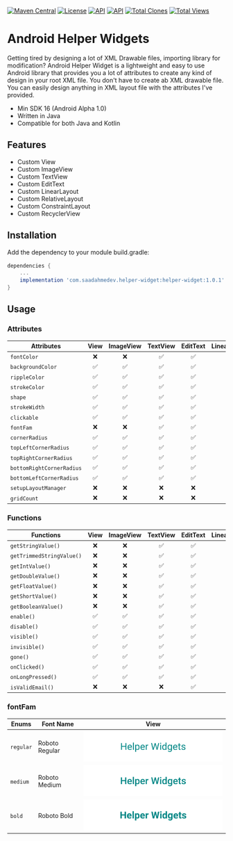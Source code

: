 [![Maven Central](https://img.shields.io/maven-central/v/com.saadahmedev.helper-widget/helper-widget.svg?label=Maven%20Central)](https://search.maven.org/search?q=g:%22com.saadahmedev.helper-widget%22%20AND%20a:%22helper-widget%22)
[![License](https://img.shields.io/badge/License-Apache_2.0-blue.svg)](https://opensource.org/licenses/Apache-2.0)
<a href="https://android-arsenal.com/api?level=16"><img alt="API" src="https://img.shields.io/badge/API-21%2B-brightgreen.svg?style=flat"/></a>
<a href="https://github.com/saadahmedscse/shortintent"><img alt="API" src="https://badges.frapsoft.com/os/v1/open-source.png?v=103"/></a>
<a href="https://github.com/saadahmedscse/shortintent/graphs/traffic"><img alt="Total Clones" src="https://img.shields.io/badge/Clones-156-orange"/></a>
<a href="[https://github.com/rrsaikat/CodeChallengeByShikho/graphs/traffic](https://github.com/saadahmedscse/shortintent/graphs/traffic)"><img alt="Total Views" src="https://img.shields.io/badge/Views-312-brightgreen"/></a>

# Android Helper Widgets

Getting tired by designing a lot of XML Drawable files, importing library for modification? Android
Helper Widget is a lightweight and easy to use Android library that provides you a lot of attributes
to create any kind of design in your root XML file. You don't have to create ab XML drawable file.
You can easily design anything in XML layout file with the attributes I've provided.

* Min SDK 16 (Android Alpha 1.0)
* Written in Java
* Compatible for both Java and Kotlin

## Features

* Custom View
* Custom ImageView
* Custom TextView
* Custom EditText
* Custom LinearLayout
* Custom RelativeLayout
* Custom ConstraintLayout
* Custom RecyclerView

## Installation

Add the dependency to your module build.gradle:

```groovy
dependencies {
    ...
    implementation 'com.saadahmedev.helper-widget:helper-widget:1.0.1'
}
```

## Usage

### Attributes

| Attributes                |        View        |     ImageView      |      TextView      |      EditText      |    LinearLayout    |   RelativeLayout   |  ConstraintLayout  |    RecyclerView    |
|---------------------------|:------------------:|:------------------:|:------------------:|:------------------:|:------------------:|:------------------:|:------------------:|:------------------:|
| `fontColor`               |        :x:         |        :x:         | :white_check_mark: | :white_check_mark: |        :x:         |        :x:         |        :x:         |        :x:         |
| `backgroundColor`         | :white_check_mark: | :white_check_mark: | :white_check_mark: | :white_check_mark: | :white_check_mark: | :white_check_mark: | :white_check_mark: | :white_check_mark: |
| `rippleColor`             | :white_check_mark: | :white_check_mark: | :white_check_mark: | :white_check_mark: | :white_check_mark: | :white_check_mark: | :white_check_mark: | :white_check_mark: |
| `strokeColor`             | :white_check_mark: | :white_check_mark: | :white_check_mark: | :white_check_mark: | :white_check_mark: | :white_check_mark: | :white_check_mark: | :white_check_mark: |
| `shape`                   | :white_check_mark: | :white_check_mark: | :white_check_mark: | :white_check_mark: | :white_check_mark: | :white_check_mark: | :white_check_mark: | :white_check_mark: |
| `strokeWidth`             | :white_check_mark: | :white_check_mark: | :white_check_mark: | :white_check_mark: | :white_check_mark: | :white_check_mark: | :white_check_mark: | :white_check_mark: |
| `clickable`               | :white_check_mark: | :white_check_mark: | :white_check_mark: | :white_check_mark: | :white_check_mark: | :white_check_mark: | :white_check_mark: | :white_check_mark: |
| `fontFam`                 |        :x:         |        :x:         | :white_check_mark: | :white_check_mark: |        :x:         |        :x:         |        :x:         |        :x:         |
| `cornerRadius`            | :white_check_mark: | :white_check_mark: | :white_check_mark: | :white_check_mark: | :white_check_mark: | :white_check_mark: | :white_check_mark: | :white_check_mark: |
| `topLeftCornerRadius`     | :white_check_mark: | :white_check_mark: | :white_check_mark: | :white_check_mark: | :white_check_mark: | :white_check_mark: | :white_check_mark: | :white_check_mark: |
| `topRightCornerRadius`    | :white_check_mark: | :white_check_mark: | :white_check_mark: | :white_check_mark: | :white_check_mark: | :white_check_mark: | :white_check_mark: | :white_check_mark: |
| `bottomRightCornerRadius` | :white_check_mark: | :white_check_mark: | :white_check_mark: | :white_check_mark: | :white_check_mark: | :white_check_mark: | :white_check_mark: | :white_check_mark: |
| `bottomLeftCornerRadius`  | :white_check_mark: | :white_check_mark: | :white_check_mark: | :white_check_mark: | :white_check_mark: | :white_check_mark: | :white_check_mark: | :white_check_mark: |
| `setupLayoutManager`      |        :x:         |        :x:         |        :x:         |        :x:         |        :x:         |        :x:         |        :x:         | :white_check_mark: |
| `gridCount`               |        :x:         |        :x:         |        :x:         |        :x:         |        :x:         |        :x:         |        :x:         | :white_check_mark: |

### Functions

| Functions                 |        View        |     ImageView      |      TextView      |      EditText      |    LinearLayout    |   RelativeLayout   |  ConstraintLayout  |    RecyclerView    |
|---------------------------|:------------------:|:------------------:|:------------------:|:------------------:|:------------------:|:------------------:|:------------------:|:------------------:|
| `getStringValue()`        |        :x:         |        :x:         | :white_check_mark: | :white_check_mark: |        :x:         |        :x:         |        :x:         |        :x:         |
| `getTrimmedStringValue()` |        :x:         |        :x:         | :white_check_mark: | :white_check_mark: |        :x:         |        :x:         |        :x:         |        :x:         |
| `getIntValue()`           |        :x:         |        :x:         | :white_check_mark: | :white_check_mark: |        :x:         |        :x:         |        :x:         |        :x:         |
| `getDoubleValue()`        |        :x:         |        :x:         | :white_check_mark: | :white_check_mark: |        :x:         |        :x:         |        :x:         |        :x:         |
| `getFloatValue()`         |        :x:         |        :x:         | :white_check_mark: | :white_check_mark: |        :x:         |        :x:         |        :x:         |        :x:         |
| `getShortValue()`         |        :x:         |        :x:         | :white_check_mark: | :white_check_mark: |        :x:         |        :x:         |        :x:         |        :x:         |
| `getBooleanValue()`       |        :x:         |        :x:         | :white_check_mark: | :white_check_mark: |        :x:         |        :x:         |        :x:         |        :x:         |
| `enable()`                | :white_check_mark: | :white_check_mark: | :white_check_mark: | :white_check_mark: | :white_check_mark: | :white_check_mark: | :white_check_mark: | :white_check_mark: |
| `disable()`               | :white_check_mark: | :white_check_mark: | :white_check_mark: | :white_check_mark: | :white_check_mark: | :white_check_mark: | :white_check_mark: | :white_check_mark: |
| `visible()`               | :white_check_mark: | :white_check_mark: | :white_check_mark: | :white_check_mark: | :white_check_mark: | :white_check_mark: | :white_check_mark: | :white_check_mark: |
| `invisible()`             | :white_check_mark: | :white_check_mark: | :white_check_mark: | :white_check_mark: | :white_check_mark: | :white_check_mark: | :white_check_mark: | :white_check_mark: |
| `gone()`                  | :white_check_mark: | :white_check_mark: | :white_check_mark: | :white_check_mark: | :white_check_mark: | :white_check_mark: | :white_check_mark: | :white_check_mark: |
| `onClicked()`             | :white_check_mark: | :white_check_mark: | :white_check_mark: | :white_check_mark: | :white_check_mark: | :white_check_mark: | :white_check_mark: | :white_check_mark: |
| `onLongPressed()`         | :white_check_mark: | :white_check_mark: | :white_check_mark: | :white_check_mark: | :white_check_mark: | :white_check_mark: | :white_check_mark: | :white_check_mark: |
| `isValidEmail()`          |        :x:         |        :x:         |        :x:         | :white_check_mark: |        :x:         |        :x:         |        :x:         |        :x:         |

### fontFam

| Enums     | Font Name      |                              View                               |
|-----------|----------------|:---------------------------------------------------------------:|
| `regular` | Roboto Regular | <img src="HelperWidget/demo/roboto_regular.png" width="420px"/> |
| `medium`  | Roboto Medium  | <img src="HelperWidget/demo/roboto_medium.png" width="420px"/>  |
| `bold`    | Roboto Bold    |  <img src="HelperWidget/demo/roboto_bold.png" width="420px"/>   |
